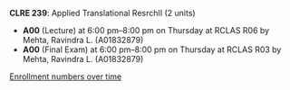 **CLRE 239**: Applied Translational ResrchII (2 units)

- **A00** (Lecture) at 6:00 pm–8:00 pm on Thursday at RCLAS R06 by Mehta, Ravindra L. (A01832879)
- **A00** (Final Exam) at 6:00 pm–8:00 pm on Thursday at RCLAS R03 by Mehta, Ravindra L. (A01832879)

[Enrollment numbers over time](./CLRE239.tsv)
